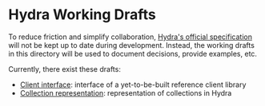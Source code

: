 # Hydra Working Drafts

To reduce friction and simplify collaboration, [Hydra's official specification][spec]
will not be kept up to date during development. Instead, the working drafts
in this directory will be used to document decisions, provide examples, etc.

Currently, there exist these drafts:

* [Client interface](client-interface.md): interface of a yet-to-be-built
  reference client library
* [Collection representation](collection-representation.md): representation
  of collections in Hydra


[spec]: http://www.hydra-cg.com/spec/latest/core/
